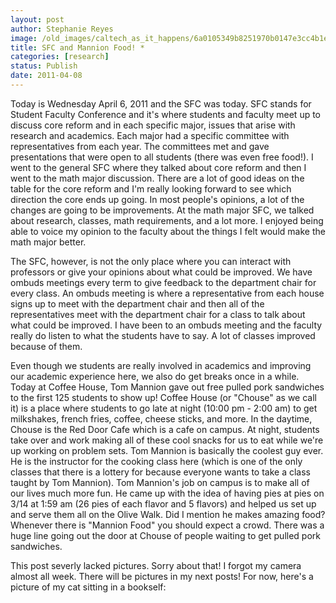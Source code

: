 ```yaml
---
layout: post
author: Stephanie Reyes
image: /old_images/caltech_as_it_happens/6a0105349b8251970b0147e3cc4b1e970b.jpg
title: SFC and Mannion Food! *
categories: [research]
status: Publish
date: 2011-04-08
---
```


Today is Wednesday April 6, 2011 and the SFC was today. SFC stands for Student Faculty Conference and it's where students and faculty meet up to discuss core reform and in each specific major, issues that arise with research and academics. Each major had a specific committee with representatives from each year. The committees met and gave presentations that were open to all students (there was even free food!). I went to the general SFC where they talked about core reform and then I went to the math major discussion. There are a lot of good ideas on the table for the core reform and I'm really looking forward to see which direction the core ends up going. In most people's opinions, a lot of the changes are going to be improvements. At the math major SFC, we talked about research, classes, math requirements, and a lot more. I enjoyed being able to voice my opinion to the faculty about the things I felt would make the math major better.

The SFC, however, is not the only place where you can interact with professors or give your opinions about what could be improved. We have ombuds meetings every term to give feedback to the department chair for every class. An ombuds meeting is where a representative from each house signs up to meet with the department chair and then all of the representatives meet with the department chair for a class to talk about what could be improved. I have been to an ombuds meeting and the faculty really do listen to what the students have to say. A lot of classes improved because of them.

Even though we students are really involved in academics and improving our academic experience here, we also do get breaks once in a while. Today at Coffee House, Tom Mannion gave out free pulled pork sandwiches to the first 125 students to show up! Coffee House (or "Chouse" as we call it) is a place where students to go late at night (10:00 pm - 2:00 am) to get milkshakes, french fries, coffee, cheese sticks, and more. In the daytime, Chouse is the Red Door Cafe which is a cafe on campus. At night, students take over and work making all of these cool snacks for us to eat while we're up working on problem sets. Tom Mannion is basically the coolest guy ever. He is the instructor for the cooking class here (which is one of the only classes that there is a lottery for because everyone wants to take a class taught by Tom Mannion). Tom Mannion's job on campus is to make all of our lives much more fun. He came up with the idea of having pies at pies on 3/14 at 1:59 am (26 pies of each flavor and 5 flavors) and helped us set up and serve them all on the Olive Walk. Did I mention he makes amazing food? Whenever there is "Mannion Food" you should expect a crowd. There was a huge line going out the door at Chouse of people waiting to get pulled pork sandwiches.

This post severly lacked pictures. Sorry about that! I forgot my camera almost all week. There will be pictures in my next posts! For now, here's a picture of my cat sitting in a bookself:

